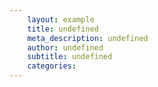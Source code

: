 ```yaml
---
	layout: example
	title: undefined
	meta_description: undefined
	author: undefined
	subtitle: undefined
	categories:
---
```


<style>
.svg-container {
	width: 100vw;
	height: 100vh;
}
.line {
	stroke: orange;
    stroke-width: 3px;
    fill: none;
}
body {
	margin: 0;
}
</style>
<div class='svg-container'>
<!--Our target svg inside of which we will build the graph -->
<svg>
</svg>
</div>
<!--Loading d3-->
<script src="https://d3js.org/d3.v5.min.js"></script>
<script>
const getHappinessData = () => {
	return fetch('/assets/data/share-of-people-who-say-they-are-happy.json').then(res => res.json())
}
getHappinessData().then( rawData => {
	const graphWidth = window.innerWidth
	const graphHeight = 400
	buildLineGraph(rawData, graphWidth, graphHeight)
} )

const buildLineGraph = (rawData, graphWidth, graphHeight) => {

	const properties = rawData.properties
	const entries = rawData.data

	const {xExtent, yExtent} = getExtents(entries)
	// xExtent === {min: "1984", max: "2014"}
	// yExtend === {min: "29.678267", max: "98.113213"}
	
	const xScale = d3.scaleLinear()
								.domain([xExtent.min,  xExtent.max])
								.range([0, graphWidth])
							

	const yScale = d3.scaleLinear()
							.domain([yExtent.min,  yExtent.max])
							// Notice that the range is reversed here
							.range([ graphHeight, 0 ])

	// This is the function which we will use to draw our lines
	const drawLine = d3.line()
			.x( d => { return xScale(Number(d[0])) })
			.y( d => { return yScale(Number(d[1])) })

	const numberOfLines = entries.length
  // Grabbing our svg element to add out line paths to
	const svg = document.getElementsByTagName('svg')[0]
 
	// We are looping through each line
	// remember in our data set each entry is a country
	for(let i=0; i < numberOfLines; i++) {
		const entry = entries[i]
		const g = document.createElement('g')
		// createElementNS is a weird requirement to create an svg path dynamically
		const path = document.createElementNS('http://www.w3.org/2000/svg', 'path')

		// The d attribute is key, that's were we tell our path what shape it should take
		path.setAttribute('d', drawLine(entry.data))
		path.setAttribute('class', 'line')
		svg.setAttribute('height', graphHeight)
		svg.setAttribute('width', graphWidth)
		svg.appendChild(path)
	}

}

// A little helper function to get min and max value for the x and y of our dataset
const getExtents = (data) => {
	let yExtent  = {max:0, min:null}
	let xExtent = {max:0, min:null}
	data.forEach((line)=> {
		line.data.forEach(entry=>{
		const [x, y] = entry
		if(x > xExtent.max) 
			xExtent.max = x
		if(x < xExtent.min || !xExtent.min ) 
			xExtent.min = x
		if(y > yExtent.max) 
			yExtent.max = y
		if(y < yExtent.min || !yExtent.min ) 
			yExtent.min = y

		})
	})
	return {xExtent, yExtent}
}

</script>


